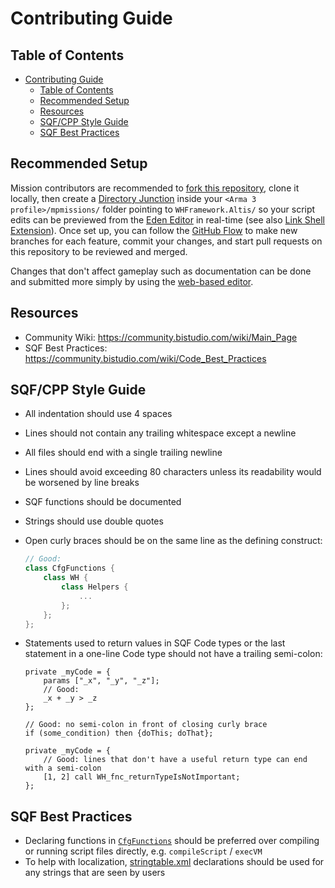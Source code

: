 # Contributing Guide

## Table of Contents

- [Contributing Guide](#contributing-guide)
  - [Table of Contents](#table-of-contents)
  - [Recommended Setup](#recommended-setup)
  - [Resources](#resources)
  - [SQF/CPP Style Guide](#sqfcpp-style-guide)
  - [SQF Best Practices](#sqf-best-practices)

## Recommended Setup

Mission contributors are recommended to [fork this repository], clone it locally,
then create a [Directory Junction] inside your `<Arma 3 profile>/mpmissions/` folder
pointing to `WHFramework.Altis/` so your script edits can be previewed
from the [Eden Editor] in real-time (see also [Link Shell Extension]).
Once set up, you can follow the [GitHub Flow] to make new branches for each
feature, commit your changes, and start pull requests on this repository
to be reviewed and merged.

Changes that don't affect gameplay such as documentation can be
done and submitted more simply by using the [web-based editor].

[fork this repository]: https://docs.github.com/en/get-started/quickstart/fork-a-repo
[Directory Junction]: https://learn.microsoft.com/en-us/windows-server/administration/windows-commands/mklink
[Eden Editor]: https://community.bistudio.com/wiki/Eden_Editor:_Introduction
[Link Shell Extension]: https://schinagl.priv.at/nt/hardlinkshellext/linkshellextension.html
[GitHub Flow]: https://docs.github.com/en/get-started/quickstart/github-flow
[web-based editor]: https://docs.github.com/en/codespaces/the-githubdev-web-based-editor

## Resources

- Community Wiki: https://community.bistudio.com/wiki/Main_Page
- SQF Best Practices: https://community.bistudio.com/wiki/Code_Best_Practices

## SQF/CPP Style Guide

- All indentation should use 4 spaces
- Lines should not contain any trailing whitespace except a newline
- All files should end with a single trailing newline
- Lines should avoid exceeding 80 characters unless its readability would
  be worsened by line breaks
- SQF functions should be documented
- Strings should use double quotes
- Open curly braces should be on the same line as the defining construct:

  ```cpp
  // Good:
  class CfgFunctions {
      class WH {
          class Helpers {
              ...
          };
      };
  };
  ```

- Statements used to return values in SQF Code types or the last statement
  in a one-line Code type should not have a trailing semi-colon:

  ```sqf
  private _myCode = {
      params ["_x", "_y", "_z"];
      // Good:
      _x + _y > _z
  };

  // Good: no semi-colon in front of closing curly brace
  if (some_condition) then {doThis; doThat};

  private _myCode = {
      // Good: lines that don't have a useful return type can end with a semi-colon
      [1, 2] call WH_fnc_returnTypeIsNotImportant;
  };
  ```

## SQF Best Practices

- Declaring functions in [`CfgFunctions`] should be preferred over compiling
  or running script files directly, e.g. `compileScript` / `execVM`
- To help with localization, [stringtable.xml] declarations should be used
  for any strings that are seen by users

[`CfgFunctions`]: https://community.bistudio.com/wiki/Arma_3:_Functions_Library
[stringtable.xml]: https://community.bistudio.com/wiki/Stringtable.xml
